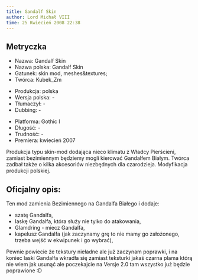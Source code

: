 ```yaml
---
title: Gandalf Skin
author: Lord Michał VIII
time: 25 Kwiecień 2008 22:38
---
```


## Metryczka

<!-- -->
- Nazwa: Gandalf Skin
- Nazwa polska: Gandalf Skin
- Gatunek: skin mod, meshes&textures;
- Twórca: Kubek_Zm

<!-- -->
- Produkcja: polska
- Wersja polska: -
- Tłumaczył: -
- Dubbing: -

<!-- -->
- Platforma: Gothic I
- Długość: -
- Trudność: -
- Premiera: kwiecień 2007

Produkcja typu skin-mod dodająca nieco klimatu z Władcy Pierścieni, zamiast bezimiennym będziemy mogli kierować Gandalfem Białym. Twórca zadbał także o kilka akcesoriów niezbędnych dla czarodzieja. Modyfikacja produkcji polskiej.

## Oficjalny opis:

Ten mod zamienia Bezimiennego na Gandalfa Białego i dodaje:
- szatę Gandalfa,
- laskę Gandalfa, która służy nie tylko do atakowania,
- Glamdring - miecz Gandalfa,
- kapelusz Gandalfa (jak zaczynamy grę to nie mamy go założonego, trzeba wejść w ekwipunek i go wybrać),

Pewnie powiecie że tekstury nieładne ale już zaczynam poprawki, i na koniec laski Gandalfa wkradła się zamiast teksturki jakaś czarna plama którą nie wiem jak usunąć ale poczekajcie na Versje 2.0 tam wszystko już będzie poprawione :D